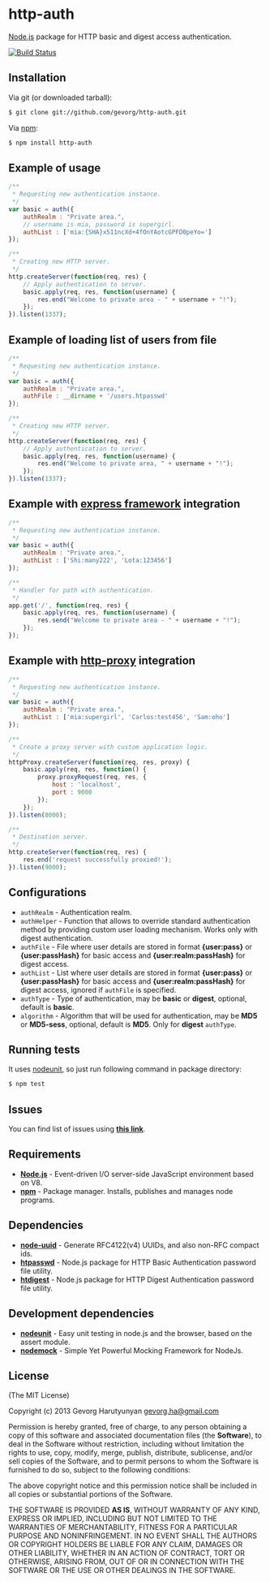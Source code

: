 # http-auth
[Node.js](http://nodejs.org/) package for HTTP basic and digest access authentication.

[![Build Status](https://api.travis-ci.org/gevorg/http-auth.png)](https://travis-ci.org/gevorg/http-auth)

## Installation

Via git (or downloaded tarball):

```bash
$ git clone git://github.com/gevorg/http-auth.git
```
Via [npm](http://npmjs.org/):

```bash
$ npm install http-auth
```	
## Example of usage
```javascript
/**
 * Requesting new authentication instance.
 */
var basic = auth({
	authRealm : "Private area.",
	// username is mia, password is supergirl.
	authList : ['mia:{SHA}x511ncXd+4fOnYAotcGPFD0peYo=']
});

/**
 * Creating new HTTP server.
 */
http.createServer(function(req, res) {
	// Apply authentication to server.
	basic.apply(req, res, function(username) {
		res.end("Welcome to private area - " + username + "!");
	});
}).listen(1337);
```
## Example of loading list of users from file
```javascript	
/**
 * Requesting new authentication instance.
 */
var basic = auth({
	authRealm : "Private area.",
	authFile : __dirname + '/users.htpasswd'
});

/**
 * Creating new HTTP server.
 */
http.createServer(function(req, res) {
	// Apply authentication to server.
	basic.apply(req, res, function(username) {
		res.end("Welcome to private area, " + username + "!");
	});
}).listen(1337);
```	
## Example with [express framework](http://expressjs.com/) integration
```javascript
/**
 * Requesting new authentication instance.
 */
var basic = auth({
	authRealm : "Private area.",
	authList : ['Shi:many222', 'Lota:123456']
});

/**
 * Handler for path with authentication.
 */
app.get('/', function(req, res) {
    basic.apply(req, res, function(username) {
        res.send("Welcome to private area - " + username + "!");
    });
});
```
## Example with [http-proxy](https://github.com/nodejitsu/node-http-proxy/) integration
```javascript
/**
 * Requesting new authentication instance.
 */
var basic = auth({
	authRealm : "Private area.",
	authList : ['mia:supergirl', 'Carlos:test456', 'Sam:oho']
});

/**
 * Create a proxy server with custom application logic.
 */
httpProxy.createServer(function(req, res, proxy) {
	basic.apply(req, res, function() {
		proxy.proxyRequest(req, res, {
			host : 'localhost',
			port : 9000
		});
	});
}).listen(8000);

/**
 * Destination server.
 */
http.createServer(function(req, res) {
	res.end('request successfully proxied!');
}).listen(9000);
```
## Configurations

 - `authRealm` - Authentication realm.
 - `authHelper` - Function that allows to override standard authentication method by providing custom user loading mechanism. Works only with digest authentication.
 - `authFile` - File where user details are stored in format **{user:pass}** or **{user:passHash}** for basic access and **{user:realm:passHash}** for digest access.
 - `authList` - List where user details are stored in format **{user:pass}** or **{user:passHash}** for basic access and **{user:realm:passHash}** for digest access, ignored if `authFile` is specified.
 - `authType` - Type of authentication, may be **basic** or **digest**, optional, default is **basic**.
 - `algorithm` - Algorithm that will be used for authentication, may be **MD5** or **MD5-sess**, optional, default is **MD5**. Only for **digest** `authType`.

## Running tests

It uses [nodeunit](https://github.com/caolan/nodeunit/), so just run following command in package directory:

```bash
$ npm test
```

## Issues

You can find list of issues using **[this link](http://github.com/gevorg/http-auth/issues)**.

## Requirements

 - **[Node.js](http://nodejs.org)** - Event-driven I/O server-side JavaScript environment based on V8.
 - **[npm](http://npmjs.org)** - Package manager. Installs, publishes and manages node programs.

## Dependencies

 - **[node-uuid](https://github.com/broofa/node-uuid/)** - Generate RFC4122(v4) UUIDs, and also non-RFC compact ids.
 - **[htpasswd](https://github.com/gevorg/htpasswd/)** - Node.js package for HTTP Basic Authentication password file utility.
 - **[htdigest](https://github.com/gevorg/htdigest/)** - Node.js package for HTTP Digest Authentication password file utility.

## Development dependencies

 - **[nodeunit](https://github.com/caolan/nodeunit/)** - Easy unit testing in node.js and the browser, based on the assert module.
 - **[nodemock](https://github.com/arunoda/nodemock/)** - Simple Yet Powerful Mocking Framework for NodeJs.

## License

(The MIT License)

Copyright (c) 2013 Gevorg Harutyunyan <gevorg.ha@gmail.com>

Permission is hereby granted, free of charge, to any person obtaining a copy of this software and associated documentation files (the **Software**), to deal in the Software without restriction, including without limitation the rights to use, copy, modify, merge, publish, distribute, sublicense, and/or sell copies of the Software, and to permit persons to whom the Software is furnished to do so, subject to the following conditions:

The above copyright notice and this permission notice shall be included in all copies or substantial portions of the Software.

THE SOFTWARE IS PROVIDED **AS IS**, WITHOUT WARRANTY OF ANY KIND, EXPRESS OR IMPLIED, INCLUDING BUT NOT LIMITED TO THE WARRANTIES OF MERCHANTABILITY, FITNESS FOR A PARTICULAR PURPOSE AND NONINFRINGEMENT. IN NO EVENT SHALL THE AUTHORS OR COPYRIGHT HOLDERS BE LIABLE FOR ANY CLAIM, DAMAGES OR OTHER LIABILITY, WHETHER IN AN ACTION OF CONTRACT, TORT OR OTHERWISE, ARISING FROM, OUT OF OR IN CONNECTION WITH THE SOFTWARE OR THE USE OR OTHER DEALINGS IN THE SOFTWARE.
